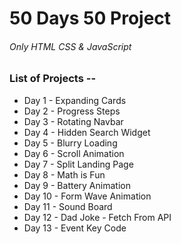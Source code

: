 # 50 Days 50 Project
 
###### Only HTML CSS & JavaScript

### List of Projects --

* Day 1 - Expanding Cards
* Day 2 - Progress Steps
* Day 3 - Rotating Navbar
* Day 4 - Hidden Search Widget
* Day 5 - Blurry Loading
* Day 6 - Scroll Animation
* Day 7 - Split Landing Page
* Day 8 - Math is Fun
* Day 9 - Battery Animation
* Day 10 - Form Wave Animation
* Day 11 - Sound Board
* Day 12 - Dad Joke - Fetch From API
* Day 13 - Event Key Code
